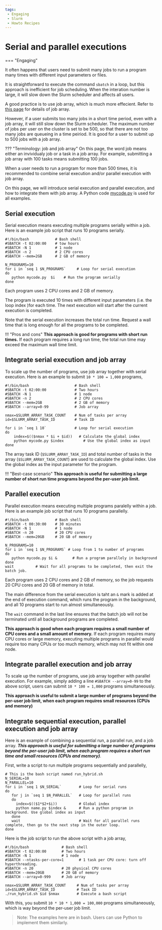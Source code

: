 ```yaml
---
tags:
 - Engaging
 - Slurm
 - Howto Recipes
---
```


# Serial and parallel executions

=== "Engaging"

It often happens that users need to submit many jobs to run a program many times with different input parameters or files.  

It is straightforward to execute the command `sbatch` in a loop, but this approach is inefficient for job scheduling. When the interation number is large, it will slow down the Slurm scheduler and affects all users. 

A good practice is to use job array, which is much more effecient. Refer to [this page](https://github.mit.edu/MGHPCC/OpenMind/wiki/How-to-submit-a-job-array%3F) for details of job array. 

However, if a user submits too many jobs in a short time period, even with a job array, it will still slow down the Slurm scheduler. The maximum number of jobs per user on the cluster is set to be 500, so that there are not too many jobs are queueing in a time peiriod. It is good for a user to submit up to 500 jobs with a job array.

??? "Terminology: job and job array"
    On this page, the word job means either an invividualy job or a task in a job array. For example, submitting a job array with 100 tasks means submitting 100 jobs. 

When a user needs to run a program for more than 500 times, it is recommended to combine serial execution and/or parallel execution with job array.

On this page, we will introduce serial execution and parallel execution, and how to integrate them with job array. A Python code [mycode.py](./scripts/many-jobs/mycode.py) is used for all examples. 

## Serial execution

Serial execution means executing multiple programs serially within a job. Here is an example job script that runs 10 programs serially. 

```
#!/bin/bash            # Bash shell
#SBATCH -t 02:00:00    # tow hours
#SBATCH -N 1           # 1 node
#SBATCH -n 2           # 2 CPU cores
#SBATCH --mem=2GB      # 2 GB of memory

N_PROGRAMS=10
for i in `seq 1 $N_PROGRAMS`     # Loop for serial execution
do
   python mycode.py  $i    # Run the program serially
done
```

Each program uses 2 CPU cores and 2 GB of memory.

The program is executed 10 times with different input parameters (i.e. the loop index )for each time. The next execution will start after the current execution is completed. 

Note that the serial execution increases the total run time. Request a wall time that is long enough for all the programs to be completed. 

!!! "Pros and cons"
    **This approach is good for programs with short run times.** If each program requires a long run time, the total run time may exceed the maximum wall time limit. 


## Integrate serial execution and job array

To scale up the number of programs, use job array together with serial execution. Here is an example to submit `10 * 100 = 1,000` programs,
 
```
#!/bin/bash                     # Bash shell
#SBATCH -t 02:00:00             # Two hours
#SBATCH -N 1                    # 1 node
#SBATCH -n 2                    # 2 CPU cores
#SBATCH --mem=2GB               # 2 GB of memory
#SBATCH --array=0-99            # Job array 

nmax=$SLURM_ARRAY_TASK_COUNT    # Num of tasks per array
id=$SLURM_ARRAY_TASK_ID         # Task ID

for i in `seq 1 10`             # Loop for serial execution
do
    index=$(($nmax * $i + $id))   # Calculate the global index
    python mycode.py $index         # Use the global index as input
done
```

 The array task ID (`$SLURM_ARRAY_TASK_ID`) and total number of tasks in the array (`$SLURM_ARRAY_TASK_COUNT`) are used to calculate the global index. Use the global index as the input parameter for the program.

!!! "Best-case scenario"
    **This approach is useful for submitting a large number of short run time programs beyond the per-user job limit.**


## Parallel execution 

Parallel execution means executing multiple programs paralelly within a job. Here is an example job script that runs 10 programs parallelly. 
```
#!/bin/bash            # Bash shell
#SBATCH -t 00:30:00    # 30 minutes
#SBATCH -N 1           # 1 node
#SBATCH -n 20          # 20 CPU cores
#SBATCH --mem=20GB     # 20 GB of memory

N_PROGRAMS=10
for i in `seq 1 $N_PROGRAMS` # Loop from 1 to number of programs
do
   python mycode.py $i &       # Run a program parallely in background
done
wait          # Wait for all programs to be completed, then exit the batch job. 
```

Each program uses 2 CPU cores and 2 GB of memory, so the job requests 20 CPU cores and 20 GB of memory in total. 

The main difference from the serial execution is taht an `&` mark is added at the end of execution command, which runs the program in the background, and all 10 programs start to run almost simultaneously.

The `wait` command in the last line ensures that the batch job will not be terminated until all background programs are completed.  

**This approach is good when each program requires a small number of CPU cores and a small amount of memory.** If each program requires many CPU cores or large memory, executing multiple programs in parallel would require too many CPUs or too much memory, which may not fit within one node. 


## Integrate parallel execution and job array

To scale up the number of programs, use job array together with parallel execution. For example, simply adding a line `#SBATCH --array=0-99` to the above script, users can submit `10 * 100 = 1,000` programs simultaneously. 

**This approach is useful to submit a large number of programs beyond the per-user job limit, when each program requires small resources (CPUs and memory)**


## Integrate sequential execution, parallel execution and job array

Here is an example of combining a sequential run, a parallel run, and a job array. ***This approach is useful for submitting a large number of programs beyond the per-user job limit, when each program requires a short run time and small resources (CPUs and memory)***. 

First, write a script to run multiple programs sequentially and parallelly,
```
# This is the bash script named run_hybrid.sh
N_SERIAL=10
N_PARALLEL=10
for i in `seq 1 $N_SERIAL`        # Loop for serial runs
do
   for j in `seq 1 $N_PARALLEL`   # Loop for parallel runs
   do
     index=$(($1*$2+$i))          # Global index
     python name.py $index &      # Run a python program in background. Use global index as input
   done
   wait                           # Wait for all parallel runs complete, then go to the next step in the outer loop.
done 
```
Here is the job script to run the above script with a job array, 
```
#!/bin/bash               # Bash shell
#SBATCH -t 02:00:00       # Two hours
#SBATCH -N 1              # 1 node
#SBATCH --ntasks-per-core=1       # 1 task per CPU core: turn off hyperthreading.
#SBATCH -n 20             # 20 physical CPU cores
#SBATCH --mem=20GB        # 20 GB of memory
#SBATCH --array=0-999     # Job array 

nmax=$SLURM_ARRAY_TASK_COUNT     # Num of tasks per array
id=$SLURM_ARRAY_TASK_ID          # Task ID
./run_hybrid.sh $id $nmax        # Execute a bash script
```
With this, you submit `10 * 10 * 1,000 = 100,000` programs simultaneously, which is way beyond the per-user job limit.

> Note: The examples here are in bash. Users can use Python to implement them similarly. 



